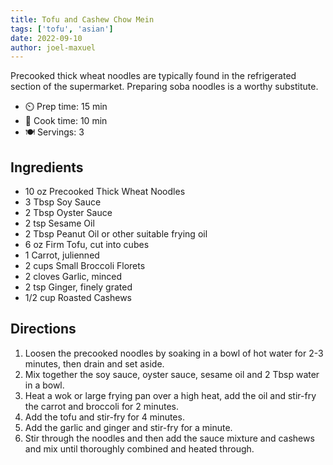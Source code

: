 ```yaml
---
title: Tofu and Cashew Chow Mein
tags: ['tofu', 'asian']
date: 2022-09-10
author: joel-maxuel
---
```


Precooked thick wheat noodles are typically found in the refrigerated section of the supermarket. Preparing soba noodles
is a worthy substitute.

- ⏲️ Prep time: 15 min
- 🍳 Cook time: 10 min
- 🍽️ Servings: 3

## Ingredients

- 10 oz Precooked Thick Wheat Noodles
- 3 Tbsp Soy Sauce
- 2 Tbsp Oyster Sauce
- 2 tsp Sesame Oil
- 2 Tbsp Peanut Oil or other suitable frying oil
- 6 oz Firm Tofu, cut into cubes
- 1 Carrot, julienned
- 2 cups Small Broccoli Florets
- 2 cloves Garlic, minced
- 2 tsp Ginger, finely grated
- 1/2 cup Roasted Cashews

## Directions

1. Loosen the precooked noodles by soaking in a bowl of hot water for 2-3 minutes, then drain and set aside.
2. Mix together the soy sauce, oyster sauce, sesame oil and 2 Tbsp water in a bowl.
3. Heat a wok or large frying pan over a high heat, add the oil and stir-fry the carrot and broccoli for 2 minutes.
4. Add the tofu and stir-fry for 4 minutes.
5. Add the garlic and ginger and stir-fry for a minute.
6. Stir through the noodles and then add the sauce mixture and cashews and mix until thoroughly combined and heated
   through.
